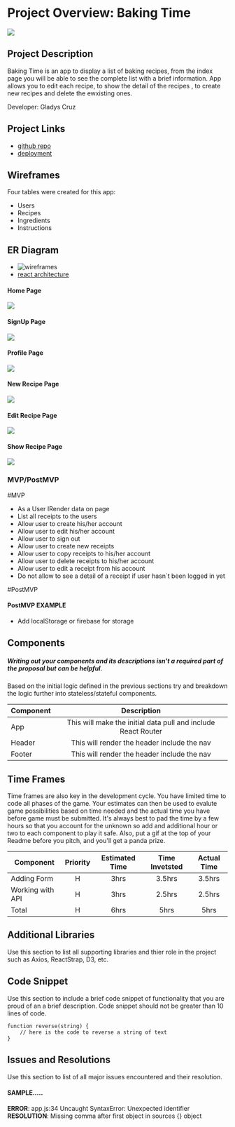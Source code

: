 # Project Overview: Baking Time
![](https://github.com/gcruz16/deere-project2-starter/blob/master/public/img/wireframe_HomePage.png)

## Project Description

Baking Time is an app to display a list of baking recipes, from the index page you will be able to see the complete list with a brief information. App allows you to edit each recipe, to show the detail of the recipes , to create new recipes and delete the ewxisting ones.

Developer: Gladys Cruz

## Project Links

- [github repo](https://github.com/gcruz16/deere-project2-starter)
- [deployment]()

## Wireframes

Four tables were created for this app: 
- Users
- Recipes
- Ingredients
- Instructions

## ER Diagram
- ![wireframes](https://github.com/gcruz16/deere-project2-starter/blob/master/public/img/ER.png)
- [react architecture]()

#### Home Page
![](https://github.com/gcruz16/deere-project2-starter/blob/master/public/img/wireframe_HomePage.png)

#### SignUp  Page
![](https://github.com/gcruz16/deere-project2-starter/blob/master/public/img/signUpPage.png)

#### Profile Page
![](https://github.com/gcruz16/deere-project2-starter/blob/master/public/img/profilePage.png)

#### New Recipe Page
![](https://github.com/gcruz16/deere-project2-starter/blob/master/public/img/newRecipe.png)

#### Edit Recipe Page
![](https://github.com/gcruz16/deere-project2-starter/blob/master/public/img/editRecipe.png)

#### Show Recipe Page
![](https://github.com/gcruz16/deere-project2-starter/blob/master/public/img/showRecipe.png)


### MVP/PostMVP 

#MVP

- As a User IRender data on page
- List all receipts to the users
- Allow user to create his/her account
- Allow user to edit his/her account
- Allow user to sign out
- Allow user to create new receipts
- Allow user to copy receipts to his/her account
- Allow user to delete receipts to his/her account
- Allow user to edit a receipt from his account
- Do not allow to see a detail of a receipt if user hasn´t been logged in yet

#PostMVP

#### PostMVP EXAMPLE

- Add localStorage or firebase for storage

## Components

##### Writing out your components and its descriptions isn't a required part of the proposal but can be helpful.

Based on the initial logic defined in the previous sections try and breakdown the logic further into stateless/stateful components.

| Component |                          Description                          |
| --------- | :-----------------------------------------------------------: |
| App       | This will make the initial data pull and include React Router |
| Header    |          This will render the header include the nav          |
| Footer    |          This will render the header include the nav          |

## Time Frames

Time frames are also key in the development cycle. You have limited time to code all phases of the game. Your estimates can then be used to evalute game possibilities based on time needed and the actual time you have before game must be submitted. It's always best to pad the time by a few hours so that you account for the unknown so add and additional hour or two to each component to play it safe. Also, put a gif at the top of your Readme before you pitch, and you'll get a panda prize.

| Component        | Priority | Estimated Time | Time Invetsted | Actual Time |
| ---------------- | :------: | :------------: | :------------: | :---------: |
| Adding Form      |    H     |      3hrs      |     3.5hrs     |   3.5hrs    |
| Working with API |    H     |      3hrs      |     2.5hrs     |   2.5hrs    |
| Total            |    H     |      6hrs      |      5hrs      |    5hrs     |

## Additional Libraries

Use this section to list all supporting libraries and thier role in the project such as Axios, ReactStrap, D3, etc.

## Code Snippet

Use this section to include a brief code snippet of functionality that you are proud of an a brief description. Code snippet should not be greater than 10 lines of code.

```
function reverse(string) {
	// here is the code to reverse a string of text
}
```

## Issues and Resolutions

Use this section to list of all major issues encountered and their resolution.

#### SAMPLE.....

**ERROR**: app.js:34 Uncaught SyntaxError: Unexpected identifier  
**RESOLUTION**: Missing comma after first object in sources {} object
